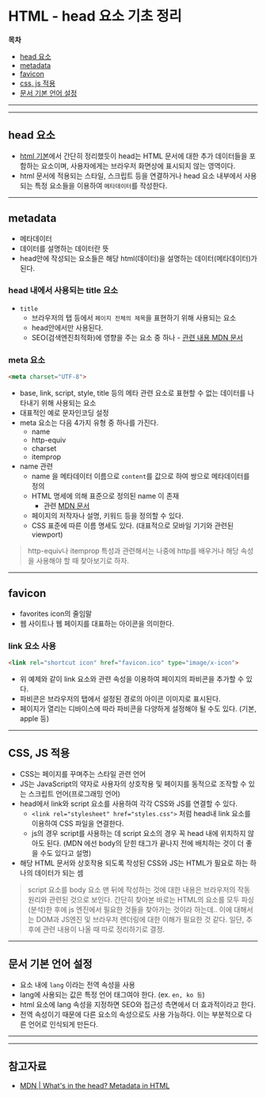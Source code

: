 # HTML - head 요소 기초 정리

**목차**

- [head 요소](#head-요소)
- [metadata](#metadata)
- [favicon](#favicon)
- [css, js 적용](#css-js-적용)
- [문서 기본 언어 설정](#문서-기본-언어-설정)

---
---

## head 요소

- [html 기본](./00-basic.md)에서 간단히 정리했듯이 head는 HTML 문서에 대한 추가 데이터들을 포함하는 요소이며, 사용자에게는 브라우저 화면상에 표시되지 않는 영역이다.
- html 문서에 적용되는 스타일, 스크립트 등을 연결하거나 head 요소 내부에서 사용되는 특정 요소들을 이용하여 `메타데이터`를 작성한다.

---

## metadata

- 메타데이터
- 데이터를 설명하는 데이터란 뜻
- head안에 작성되는 요소들은 해당 html(데이터)을 설명하는 데이터(메타데이터)가 된다.

### head 내에서 사용되는 title 요소

- `title`
  - 브라우저의 탭 등에서 `페이지 전체의 제목`을 표현하기 위해 사용되는 요소
  - head안에서만 사용된다.
  - SEO(검색엔진최적화)에 영향을 주는 요소 중 하나 - [관련 내용 MDN 문서](https://developer.mozilla.org/ko/docs/Web/HTML/Element/title#%ED%8E%98%EC%9D%B4%EC%A7%80_%EC%A0%9C%EB%AA%A9%EA%B3%BC_seo)

### meta 요소

```html
<meta charset="UTF-8">
```

- base, link, script, style, title 등의 메타 관련 요소로 표현할 수 없는 데이터를 나타내기 위해 사용되는 요소
- 대표적인 예로 문자인코딩 설정
- meta 요소는 다음 4가지 유형 중 하나를 가진다.
  - name
  - http-equiv
  - charset
  - itemprop
- name 관련
  - name 을 메타데이터 이름으로 `content`를 값으로 하여 쌍으로 메타데이터를 정의
  - HTML 명세에 의해 표준으로 정의된 name 이 존재
    - 관련 [MDN 문서](https://developer.mozilla.org/ko/docs/Web/HTML/Element/meta/name)
  - 페이지의 저작자나 설명, 키워드 등을 정의할 수 있다.
  - CSS 표준에 따른 이름 명세도 있다. (대표적으로 모바일 기기와 관련된 viewport)

> http-equiv나 itemprop 특성과 관련해서는 나중에 http를 배우거나 해당 속성을 사용해야 할 때 찾아보기로 하자.

---

## favicon

- favorites icon의 줄임말
- 웹 사이트나 웹 페이지를 대표하는 아이콘을 의미한다.

### link 요소 사용

```html
<link rel="shortcut icon" href="favicon.ico" type="image/x-icon">
```

- 위 예제와 같이 link 요소와 관련 속성을 이용하여 페이지의 파비콘을 추가할 수 있다.
- 파비콘은 브라우저의 탭에서 설정된 경로의 아이콘 이미지로 표시된다.
- 페이지가 열리는 디바이스에 따라 파비콘을 다양하게 설정해야 될 수도 있다. (기본, apple 등)

---

## CSS, JS 적용

- CSS는 페이지를 꾸며주는 스타일 관련 언어
- JS는 JavaScript의 약자로 사용자의 상호작용 및 페이지를 동적으로 조작할 수 있는 스크립트 언어(프로그래밍 언어)
- head에서 link와 script 요소를 사용하여 각각 CSS와 JS를 연결할 수 있다.
  - `<link rel="stylesheet" href="styles.css">` 처럼 head내 link 요소를 이용하여 CSS 파일을 연결한다.
  - js의 경우 script를 사용하는 데 script 요소의 경우 꼭 head 내에 위치하지 않아도 된다. (MDN 에선 body의 닫힌 태그가 끝나지 전에 배치하는 것이 더 좋을 수도 있다고 설명)
- 해당 HTML 문서와 상호작용 되도록 작성된 CSS와 JS는 HTML가 필요로 하는 하나의 데이터가 되는 셈

> script 요소를  body 요소 맨 뒤에 작성하는 것에 대한 내용은 브라우저의 작동 원리와 관련된 것으로 보인다. 간단히 찾아본 바로는 HTML의 요소를 모두 파싱(분석)한 후에 js 엔진에서 필요한 것들을 찾아가는 것이라 하는데.. 이에 대해서는 DOM과 JS엔진 및 브라우저 렌더링에 대한 이해가 필요한 것 같다. 일단, 추후에 관련 내용이 나올 때 따로 정리하기로 결정.

---

## 문서 기본 언어 설정

- 요소 내에 `lang` 이라는 전역 속성을 사용
- lang에 사용되는 값은 특정 언어 태그여야 한다. (ex. `en, ko 등`)
- html 요소에 lang 속성을 지정하면 SEO와 접근성 측면에서 더 효과적이라고 한다.
- 전역 속성이기 때문에 다른 요소의 속성으로도 사용 가능하다. 이는 부분적으로 다른 언어로 인식되게 만든다.

---
---

## 참고자료

- [MDN | What's in the head? Metadata in HTML](https://developer.mozilla.org/ko/docs/Learn/HTML/Introduction_to_HTML/The_head_metadata_in_HTML)